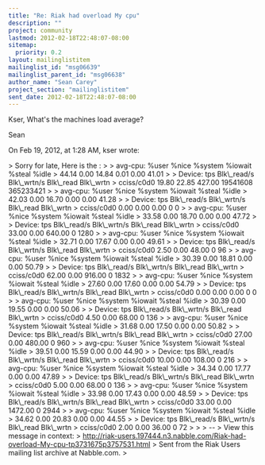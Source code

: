 ```yaml
---
title: "Re: Riak had overload My cpu"
description: ""
project: community
lastmod: 2012-02-18T22:48:07-08:00
sitemap:
  priority: 0.2
layout: mailinglistitem
mailinglist_id: "msg06639"
mailinglist_parent_id: "msg06638"
author_name: "Sean Carey"
project_section: "mailinglistitem"
sent_date: 2012-02-18T22:48:07-08:00
---
```



Kser,
What's the machines load average?

Sean

On Feb 19, 2012, at 1:28 AM, kser  wrote:

&gt; Sorry for late, Here is the :
&gt;
&gt; avg-cpu: %user %nice %system %iowait %steal %idle
&gt; 44.14 0.00 14.84 0.01 0.00 41.01
&gt;
&gt; Device: tps Blk\\_read/s Blk\\_wrtn/s Blk\\_read Blk\\_wrtn
&gt; cciss/c0d0 19.80 22.85 427.00 19541608 365233421
&gt;
&gt; avg-cpu: %user %nice %system %iowait %steal %idle
&gt; 42.03 0.00 16.70 0.00 0.00 41.28
&gt;
&gt; Device: tps Blk\\_read/s Blk\\_wrtn/s Blk\\_read Blk\\_wrtn
&gt; cciss/c0d0 0.00 0.00 0.00 0 0
&gt;
&gt; avg-cpu: %user %nice %system %iowait %steal %idle
&gt; 33.58 0.00 18.70 0.00 0.00 47.72
&gt;
&gt; Device: tps Blk\\_read/s Blk\\_wrtn/s Blk\\_read Blk\\_wrtn
&gt; cciss/c0d0 33.00 0.00 640.00 0 1280
&gt;
&gt; avg-cpu: %user %nice %system %iowait %steal %idle
&gt; 32.71 0.00 17.67 0.00 0.00 49.61
&gt;
&gt; Device: tps Blk\\_read/s Blk\\_wrtn/s Blk\\_read Blk\\_wrtn
&gt; cciss/c0d0 2.50 0.00 48.00 0 96
&gt;
&gt; avg-cpu: %user %nice %system %iowait %steal %idle
&gt; 30.39 0.00 18.81 0.00 0.00 50.79
&gt;
&gt; Device: tps Blk\\_read/s Blk\\_wrtn/s Blk\\_read Blk\\_wrtn
&gt; cciss/c0d0 62.00 0.00 916.00 0 1832
&gt;
&gt; avg-cpu: %user %nice %system %iowait %steal %idle
&gt; 27.60 0.00 17.60 0.00 0.00 54.79
&gt;
&gt; Device: tps Blk\\_read/s Blk\\_wrtn/s Blk\\_read Blk\\_wrtn
&gt; cciss/c0d0 0.00 0.00 0.00 0 0
&gt;
&gt; avg-cpu: %user %nice %system %iowait %steal %idle
&gt; 30.39 0.00 19.55 0.00 0.00 50.06
&gt;
&gt; Device: tps Blk\\_read/s Blk\\_wrtn/s Blk\\_read Blk\\_wrtn
&gt; cciss/c0d0 4.50 0.00 68.00 0 136
&gt;
&gt; avg-cpu: %user %nice %system %iowait %steal %idle
&gt; 31.68 0.00 17.50 0.00 0.00 50.82
&gt;
&gt; Device: tps Blk\\_read/s Blk\\_wrtn/s Blk\\_read Blk\\_wrtn
&gt; cciss/c0d0 27.00 0.00 480.00 0 960
&gt;
&gt; avg-cpu: %user %nice %system %iowait %steal %idle
&gt; 39.51 0.00 15.59 0.00 0.00 44.90
&gt;
&gt; Device: tps Blk\\_read/s Blk\\_wrtn/s Blk\\_read Blk\\_wrtn
&gt; cciss/c0d0 10.00 0.00 108.00 0 216
&gt;
&gt; avg-cpu: %user %nice %system %iowait %steal %idle
&gt; 34.34 0.00 17.77 0.00 0.00 47.89
&gt;
&gt; Device: tps Blk\\_read/s Blk\\_wrtn/s Blk\\_read Blk\\_wrtn
&gt; cciss/c0d0 5.00 0.00 68.00 0 136
&gt;
&gt; avg-cpu: %user %nice %system %iowait %steal %idle
&gt; 33.98 0.00 17.43 0.00 0.00 48.59
&gt;
&gt; Device: tps Blk\\_read/s Blk\\_wrtn/s Blk\\_read Blk\\_wrtn
&gt; cciss/c0d0 33.00 0.00 1472.00 0 2944
&gt;
&gt; avg-cpu: %user %nice %system %iowait %steal %idle
&gt; 34.62 0.00 20.83 0.00 0.00 44.55
&gt;
&gt; Device: tps Blk\\_read/s Blk\\_wrtn/s Blk\\_read Blk\\_wrtn
&gt; cciss/c0d0 2.00 0.00 36.00 0 72
&gt;
&gt;
&gt; --
&gt; View this message in context: 
&gt; http://riak-users.197444.n3.nabble.com/Riak-had-overload-My-cpu-tp3731675p3757531.html
&gt; Sent from the Riak Users mailing list archive at Nabble.com.
&gt;

